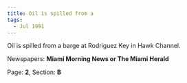 ```yaml
---  
title: Oil is spilled from a  
tags:  
  - Jul 1991  
---  
```

  
Oil is spilled from a barge at Rodriguez Key in Hawk Channel.  
  
Newspapers: **Miami Morning News or The Miami Herald**  
  
Page: **2**, Section: **B** 

